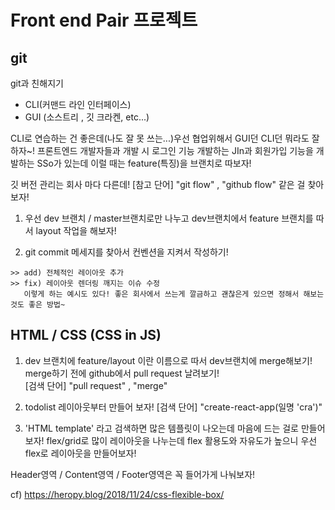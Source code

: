# Front end Pair 프로젝트

## git

git과 친해지기

- CLI(커맨드 라인 인터페이스)
- GUI (소스트리 , 깃 크라켄, etc...)

CLI로 연습하는 건 좋은데(나도 잘 못 쓰는...)우선 협업위해서 GUI던 CLI던 뭐라도 잘하자~! 프론트엔드 개발자들과 개발 시 로그인 기능 개발하는 JIn과 회원가입 기능을 개발하는 SSo가 있는데 이럴 때는 feature(특징)을 브랜치로 따보자!


  깃 버전 관리는 회사 마다 다른데! 
  [참고 단어] "git flow" , "github flow" 같은 걸 찾아보자!
  

  1. 우선 dev 브랜치 / master브랜치로만 나누고 dev브랜치에서 feature 브랜치를 따서 layout 작업을 해보자!

  2. git commit 메세지를 찾아서 컨벤션을 지켜서 작성하기!
  ```
  >> add) 전체적인 레이아웃 추가
  >> fix) 레이아웃 렌더링 깨지는 이슈 수정
     이렇게 하는 예시도 있다! 좋은 회사에서 쓰는게 깔금하고 괜찮은게 있으면 정해서 해보는 것도 좋은 방법~ 
  ```



## HTML / CSS (CSS in JS)

1.  dev 브랜치에 feature/layout 이란 이름으로 따서 dev브랜치에 merge해보기!
    merge하기 전에 github에서 pull request 날려보기!<br> 
    [검색 단어] "pull request" , "merge"

2.  todolist 레이아웃부터 만들어 보자! 
    [검색 단어] "create-react-app(일명 'cra')"

3. 'HTML template' 라고 검색하면 많은 템플릿이 나오는데 마음에 드는 걸로 만들어보자! flex/grid로 많이 레이아웃을 나누는데 flex 활용도와 자유도가 높으니 우선 flex로 레이아웃을 만들어보자! <br> 

Header영역 / Content영역 / Footer영역은 꼭 들어가게 나눠보자!   

  cf) https://heropy.blog/2018/11/24/css-flexible-box/
